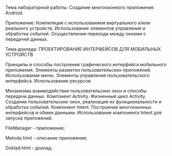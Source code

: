 Тема лабораторной работы: Создание многооконного приложения Android.

Приложение: Компиляция с использованием виртуального и/или реального устройств. Использование элементов управления и обработка событий. Осуществление перехода между окнами с передачей данных.

Тема доклада: ПРОЕКТИРОВАНИЕ ИНТЕРФЕЙСОВ ДЛЯ МОБИЛЬНЫХ УСТРОЙСТВ

Принципы и способы построения графического интерфейса мобильного приложения. Элементы разметки пользовательских приложений. Использование меню. Элементы управления пользовательского интерфейса. Использование ресурсов.

Механизмы взаимодействия пользовательских окон и способы передачи данных. Компонент Activity. Жизненный цикл Activity. Создание пользовательских окон, реализация их функциональности и обработка событий. Компонент Intent. Построение многооконных интерфейсов и обмен данными. Использование компонента Intent для запуска приложений.

FileManager - приложение;

Metoda.html - описание приложения;

Doklad.html - доклад;
